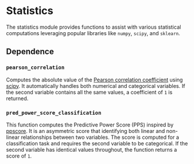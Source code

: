 # Statistics
The statistics module provides functions to assist with various statistical computations leveraging popular libraries like `numpy`, `scipy`, and `sklearn`.

## Dependence
### `pearson_correlation`
Computes the absolute value of the [Pearson correlation coefficient](https://en.wikipedia.org/wiki/Pearson_correlation_coefficient) using [scipy](https://docs.scipy.org/doc/scipy/reference/generated/scipy.stats.pearsonr.html). It automatically handles both numerical and categorical variables. If the second variable contains all the same values, a coefficient of `1` is returned.

### `pred_power_score_classification`
This function computes the Predictive Power Score (PPS) inspired by [ppscore](https://github.com/8080labs/ppscore). It is an asymmetric score that identifying both linear and non-linear relationships between two variables. The score is computed for a classification task and requires the second variable to be categorical. If the second variable has identical values throughout, the function returns a score of `1`.
